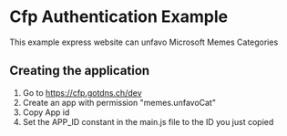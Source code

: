 # Cfp Authentication Example

This example express website can unfavo Microsoft Memes Categories

## Creating the application

1. Go to https://cfp.gotdns.ch/dev
2. Create an app with permission "memes.unfavoCat"
3. Copy App id
4. Set the APP_ID constant in the main.js file to the ID you just copied
